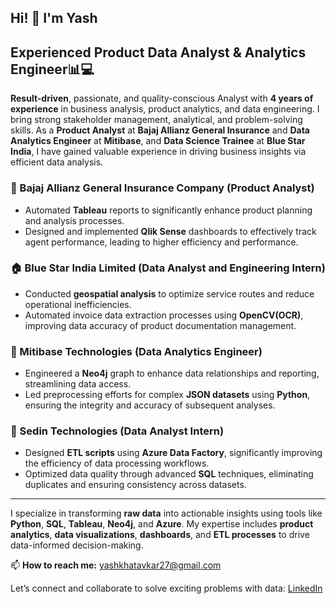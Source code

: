 ## Hi! 👋 I'm Yash 

## Experienced Product Data Analyst & Analytics Engineer📊💻
**Result-driven**, passionate, and quality-conscious Analyst with **4 years of experience** in business analysis, product analytics, and data engineering. I bring strong stakeholder management, analytical, and problem-solving skills. As a **Product Analyst** at **Bajaj Allianz General Insurance** and **Data Analytics Engineer** at **Mitibase**, and **Data Science Trainee** at **Blue Star India**, I have gained valuable experience in driving business insights via efficient data analysis.

### 💼 Bajaj Allianz General Insurance Company (Product Analyst)
- Automated **Tableau** reports to significantly enhance product planning and analysis processes.
- Designed and implemented **Qlik Sense** dashboards to effectively track agent performance, leading to higher efficiency and performance.


### 🏠 Blue Star India Limited (Data Analyst and Engineering Intern)
- Conducted **geospatial analysis** to optimize service routes and reduce operational inefficiencies.
- Automated invoice data extraction processes using **OpenCV(OCR)**, improving data accuracy of product documentation management.

### 🔧 Mitibase Technologies (Data Analytics Engineer)
- Engineered a **Neo4j** graph to enhance data relationships and reporting, streamlining data access.
- Led preprocessing efforts for complex **JSON datasets** using **Python**, ensuring the integrity and accuracy of subsequent analyses.

### 🏢 Sedin Technologies (Data Analyst Intern)
- Designed **ETL scripts** using **Azure Data Factory**, significantly improving the efficiency of data processing workflows.
- Optimized data quality through advanced **SQL** techniques, eliminating duplicates and ensuring consistency across datasets.

---

I specialize in transforming **raw data** into actionable insights using tools like **Python**, **SQL**, **Tableau**, **Neo4j**, and **Azure**. My expertise includes **product analytics**, **data visualizations**, **dashboards**, and **ETL processes** to drive data-informed decision-making.

📫 **How to reach me:** [yashkhatavkar27@gmail.com](mailto:yashkhatavkar27@gmail.com)

Let’s connect and collaborate to solve exciting problems with data: [LinkedIn](https://www.linkedin.com/in/yashkhatavkar24/)
